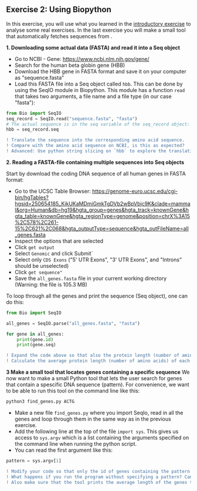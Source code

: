 ## Exercise 2: Using Biopython

In this exercise, you will use what you learned in the [introductory exercise](Exercise1.md) to analyse some real exercises. In the last exercise you will make a small tool that automatically fetches sequences from .


**1. Downloading some actual data (FASTA) and read it into a Seq object**
- Go to NCBI - Gene: https://www.ncbi.nlm.nih.gov/gene/
- Search for the human beta globin gene (HBB)
- Download the HBB gene in FASTA format and save it on your computer as "sequence.fasta"
- Load this FASTA file into a Seq object called `hbb`. This can be done by using the SeqIO module in Biopython. This module has a function `read` that takes two arguments, a file name and a file type (in our case "fasta"):
```python
from Bio import SeqIO
seq_record = SeqIO.read("sequence.fasta", "fasta")
# The actual sequence is in the seq variable of the seq_record object:
hbb = seq_record.seq
```
```diff
! Translate the sequence into the corresponding amino acid sequence. 
! Compare with the amino acid sequence on NCBI, is this as expected?
! Advanced: Use python string slicing on `hbb` to explore the translation further
```
**2. Reading a FASTA-file containing multiple sequences into Seq objects**

Start by download the coding DNA sequence of all human genes in FASTA format:

- Go to the UCSC Table Browser: https://genome-euro.ucsc.edu/cgi-bin/hgTables?hgsid=250654185_KikUKaMDmiGmkTgDVb2wBpVbjc9K&clade=mammal&org=Human&db=hg19&hgta_group=genes&hgta_track=knownGene&hgta_table=knownGene&hgta_regionType=genome&position=chrX%3A15%2C578%2C261-15%2C621%2C068&hgta_outputType=sequence&hgta_outFileName=all_genes.fasta
- Inspect the options that are selected
- Click `get output`
- Select `Genomic` and click Submit`
- Select only `CDS Exons` ("5' UTR Exons", "3' UTR Exons", and "Introns" should be unselected)
- Click `get sequence"`
- Save the `all_genes.fasta` file in your current working directory (Warning: the file is 105.3 MB)

To loop through all the genes and print the sequence (Seq object), one can do this:

```python
from Bio import SeqIO

all_genes = SeqIO.parse("all_genes.fasta", "fasta")

for gene in all_genes:
    print(gene.id)
    print(gene.seq)
```

```diff
! Expand the code above so that also the protein length (number of amino acids) of each gene is printed (you can skip printing the sequence in order to make the output more readable)
! Calculate the average protein length (number of amino acids) of each gene
```

**3 Make a small tool that locates genes containing a specific sequence**
We now want to make a small Python tool that lets the user search for genes that contain a spescific DNA sequence (pattern). For convenience, we want to be able to run this tool on the command line like this:

```bash
python3 find_genes.py ACTG
```

* Make a new file `find_genes.py`  where you import SeqIo, read in all the genes and loop through them in the same way as in the previous exercise.
* Add the following line at the top of the file `import sys`. This gives us access to `sys.argv` which is a list containing the arguments specified on the command line when running the python script.
* You can read the first argument like this:
```python
pattern = sys.argv[1]
```

```diff
! Modify your code so that only the id of genes containing the pattern specified by the user are printed
! What happens if you run the program without specifying a pattern? Can you modify your code so that it doesn't crash but instead prints an error message to the user?
! Also make sure that the tool prints the average length of the genes that contain the pattern. If no genes contain the pattern, print a descriptive message (e.g. "No genes found")
```

